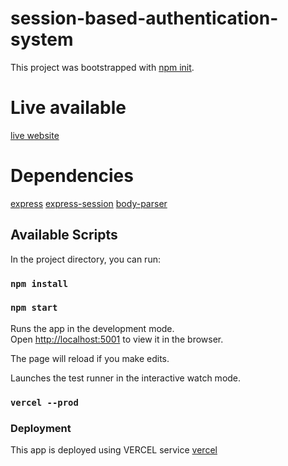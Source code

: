 # session-based-authentication-system

This project was bootstrapped with [npm init](https://docs.npmjs.com/cli/v6/commands/npm-init/).

# Live available
[live website](https://session-based-authentication-system.ga)

# Dependencies
[express](https://www.npmjs.com/package/express)
[express-session](https://www.npmjs.com/search?q=express-session)
[body-parser](https://www.npmjs.com/package/body-parser)


## Available Scripts

In the project directory, you can run:
### `npm install`
### `npm start`

Runs the app in the development mode.<br />
Open [http://localhost:5001](http://localhost:5001) to view it in the browser.

The page will reload if you make edits.<br />

Launches the test runner in the interactive watch mode.<br />

### `vercel --prod`

### Deployment

This app is deployed using VERCEL service [vercel](https://vercel.com/)

